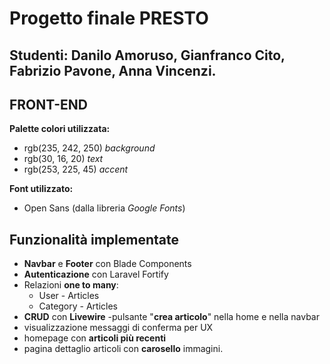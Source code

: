 # Progetto finale PRESTO
## Studenti: Danilo Amoruso, Gianfranco Cito, Fabrizio Pavone, Anna Vincenzi.

## FRONT-END
**Palette colori utilizzata:**
- rgb(235, 242, 250) *background*
- rgb(30, 16, 20) *text*
- rgb(253, 225, 45) *accent*

**Font utilizzato:**
- Open Sans (dalla libreria *Google Fonts*)

## Funzionalità implementate
- **Navbar** e **Footer** con Blade Components
- **Autenticazione** con Laravel Fortify
- Relazioni **one to many**:
    - User - Articles
    - Category - Articles
- **CRUD** con **Livewire**
    -pulsante "**crea articolo**" nella home e nella navbar
- visualizzazione messaggi di conferma per UX 
- homepage con **articoli più recenti**
- pagina dettaglio articoli con **carosello** immagini.

